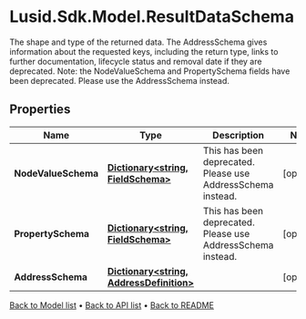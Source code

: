 # Lusid.Sdk.Model.ResultDataSchema
The shape and type of the returned data. The AddressSchema gives information about the requested keys, including the return type, links to further documentation, lifecycle status and removal date if they are deprecated.              Note: the NodeValueSchema and PropertySchema fields have been deprecated. Please use the AddressSchema instead.

## Properties

Name | Type | Description | Notes
------------ | ------------- | ------------- | -------------
**NodeValueSchema** | [**Dictionary&lt;string, FieldSchema&gt;**](FieldSchema.md) | This has been deprecated. Please use AddressSchema instead. | [optional] 
**PropertySchema** | [**Dictionary&lt;string, FieldSchema&gt;**](FieldSchema.md) | This has been deprecated. Please use AddressSchema instead. | [optional] 
**AddressSchema** | [**Dictionary&lt;string, AddressDefinition&gt;**](AddressDefinition.md) |  | [optional] 

[Back to Model list](../README.md#documentation-for-models) &#8226; [Back to API list](../README.md#documentation-for-api-endpoints) &#8226; [Back to README](../README.md)

